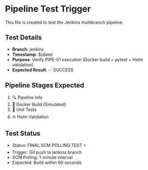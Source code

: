# Pipeline Test Trigger

This file is created to test the Jenkins multibranch pipeline.

## Test Details
- **Branch**: jenkins
- **Timestamp**: $(date)
- **Purpose**: Verify PIPE-01 execution (Docker build + pytest + Helm validation)
- **Expected Result**: ✅ SUCCESS

## Pipeline Stages Expected
1. 🔍 Pipeline Info
2. 🐳 Docker Build (Simulated)
3. 🧪 Unit Tests
4. ⛵ Helm Validation

## Test Status
- Status: FINAL SCM POLLING TEST ⚡
- Trigger: Git push to jenkins branch  
- SCM Polling: 1-minute interval
- Expected: Build within 60 seconds